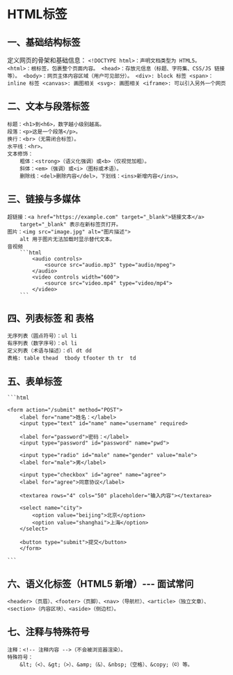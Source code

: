 # HTML标签
## 一、基础结构标签
 定义网页的骨架和基础信息：
    ```
    <!DOCTYPE html>‌：声明文档类型为 HTML5。
    ‌<html>‌：根标签，包裹整个页面内容。
    ‌<head>‌：存放元信息（标题、字符集、CSS/JS 链接等）。
    <body>‌：网页主体内容区域（用户可见部分）。
    <div>: block 标签
    <span>： inline 标签
    <canvas>: 画图相关
    <svg>: 画图相关
    <iframe>: 可以引入另外一个网页 
    ```
## ‌二、文本与段落标签
    标题‌：<h1>到<h6>，数字越小级别越高。
    ‌段落‌：<p>这是一个段落</p>。
    ‌换行‌：<br>（无需闭合标签）。
    ‌水平线‌：<hr>。
    ‌文本修饰‌：
        粗体：<strong>（语义化强调）或<b>（仅视觉加粗）。
        斜体：<em>（强调）或<i>（图标或术语）。
        删除线：<del>删除内容</del>，下划线：<ins>新增内容</ins>。
## 三、链接与多媒体
    ‌超链接‌：<a href="https://example.com" target="_blank">链接文本</a>
        target="_blank" 表示在新标签页打开。
    ‌图片‌：<img src="image.jpg" alt="图片描述">
        alt 用于图片无法加载时显示替代文本。
    音视频
        ```html
            <audio controls>
                <source src="audio.mp3" type="audio/mpeg">
            </audio>
            <video controls width="600">
                <source src="video.mp4" type="video/mp4">
            </video>
        ```
## ‌四、列表标签 和 表格
    无序列表‌（圆点符号）：ul li
    ‌有序列表‌（数字序号）：ol li
    定义列表‌（术语与描述）：dl dt dd
    表格: table thead  tbody tfooter th tr  td
## 五、表单标签
    ```html

    <form action="/submit" method="POST"> 
        <label for="name">姓名：</label>
        <input type="text" id="name" name="username" required>

        <label for="password">密码：</label>
        <input type="password" id="password" name="pwd">

        <input type="radio" id="male" name="gender" value="male">
        <label for="male">男</label>

        <input type="checkbox" id="agree" name="agree">
        <label for="agree">同意协议</label>

        <textarea rows="4" cols="50" placeholder="输入内容"></textarea>

        <select name="city">
            <option value="beijing">北京</option>
            <option value="shanghai">上海</option>
        </select>

        <button type="submit">提交</button>
        </form>

    ```
## 六、语义化标签（HTML5 新增）--- 面试常问
    <header>（页眉）、<footer>（页脚）、<nav>（导航栏）、<article>（独立文章）、<section>（内容区块）、<aside>（侧边栏）。
## 七、注释与特殊符号
    ‌注释‌：<!-- 注释内容 -->（不会被浏览器渲染）。
    ‌特殊符号‌：
        &lt;（<）、&gt;（>）、&amp;（&）、&nbsp;（空格）、&copy;（©）等。